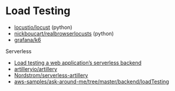 # Load Testing

- [locustio/locust](https://github.com/locustio/locust) (python)
- [nickboucart/realbrowserlocusts](https://github.com/nickboucart/realbrowserlocusts) (python)
- [grafana/k6](https://github.com/grafana/k6)

Serverless
- [Load testing a web application’s serverless backend](https://aws.amazon.com/blogs/compute/load-testing-a-web-applications-serverless-backend/)
- [artilleryio/artillery](https://github.com/artilleryio/artillery)
- [Nordstrom/serverless-artillery](https://github.com/Nordstrom/serverless-artillery)
- [aws-samples/ask-around-me/tree/master/backend/loadTesting](https://github.com/aws-samples/ask-around-me/tree/master/backend/loadTesting)
